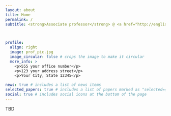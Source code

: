 ```yaml
---
layout: about
title: Home
permalink: /
subtitle: <strong>Associate professor</strong> @ <a href="http://english.ict.cas.cn/">ICT, CAS</a> &nbsp;•&nbsp; <a href="https://ict-star.github.io/" style="font-weight: bold;">STAR Group</a> &nbsp;•&nbsp; <strong>Previously:</strong> Alibaba Taobao/<a href="https://damo.alibaba.com/">Damo</a>


 
profile:
  align: right
  image: prof_pic.jpg
  image_circular: false # crops the image to make it circular
  more_info: >
    <p>555 your office number</p>
    <p>123 your address street</p>
    <p>Your City, State 12345</p>

news: true # includes a list of news items
selected_papers: true # includes a list of papers marked as "selected={true}"
social: true # includes social icons at the bottom of the page
---
```


TBD
